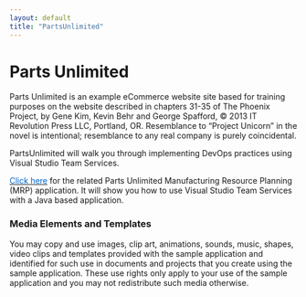 ```yaml
---
layout: default
title: "PartsUnlimited"
---
```


# Parts Unlimited

Parts Unlimited is an example eCommerce website site based for training purposes on the website described in chapters 31-35 of The Phoenix Project, by Gene Kim, Kevin Behr and George Spafford, © 2013 IT Revolution Press LLC, Portland, OR. Resemblance to “Project Unicorn” in the novel is intentional; resemblance to any real company is purely coincidental.

PartsUnlimited will walk you through implementing DevOps practices using Visual Studio Team Services.

<a href="http://microsoft.github.io/PartsUnlimitedMRP/" target="_blank"><span style="color: #0066cc;" color="#0066cc">Click here</span></a> for the related Parts Unlimited Manufacturing Resource Planning (MRP) application. It will show you how to use Visual Studio Team Services with a Java based application.




### Media Elements and Templates
 You may copy and use images, clip art, animations, sounds, music, shapes, video clips and templates provided with the sample application and identified for such use in documents and projects that you create using the sample application. These use rights only apply to your use of the sample application and you may not redistribute such media otherwise.

